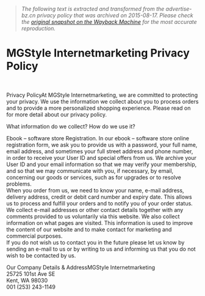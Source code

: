 > *The following text is extracted and transformed from the advertise-bz.cn privacy policy that was archived on 2015-08-17. Please check the [original snapshot on the Wayback Machine](https://web.archive.org/web/20150817070632id_/http%3A//www.advertise-bz.cn/PrivacyPolicy.php) for the most accurate reproduction.*

# MGStyle Internetmarketing Privacy Policy

 

Privacy PolicyAt MGStyle Internetmarketing, we are committed to protecting your privacy. We use the information we collect about you to process orders and to provide a more personalized shopping experience. Please read on for more detail about our privacy policy. 

What information do we collect? How do we use it?

Ebook – software store Registration. In our ebook – software store online registration form, we ask you to provide us with a password, your full name, email address, and sometimes your full street address and phone number, in order to receive your User ID and special offers from us. We archive your User ID and your email information so that we may verify your membership, and so that we may communicate with you, if necessary, by email, concerning our goods or services, such as for upgrades or to resolve problems.  
When you order from us, we need to know your name, e-mail address, delivery address, credit or debit card number and expiry date. This allows us to process and fulfill your orders and to notify you of your order status.  
We collect e-mail addresses or other contact details together with any comments provided to us voluntarily via this website. We also collect information on what pages are visited. This information is used to improve the content of our website and to make contact for marketing and commercial purposes.  
If you do not wish us to contact you in the future please let us know by sending an e-mail to us or by writing to us and informing us that you do not wish to be contacted by us.

Our Company Details & AddressMGStyle Internetmarketing  
25725 101st Ave SE  
Kent, WA 98030  
001 (253) 243-1149 
